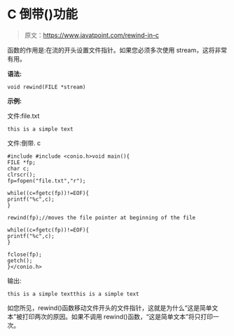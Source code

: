 # C 倒带()功能

> 原文：<https://www.javatpoint.com/rewind-in-c>

函数的作用是:在流的开头设置文件指针。如果您必须多次使用 stream，这将非常有用。

**语法:**

```
void rewind(FILE *stream)

```

**示例:**

文件:file.txt

```
this is a simple text

```

文件:倒带. c

```
#include #include <conio.h>void main(){
FILE *fp;
char c;
clrscr();
fp=fopen("file.txt","r");

while((c=fgetc(fp))!=EOF){
printf("%c",c);
}

rewind(fp);//moves the file pointer at beginning of the file

while((c=fgetc(fp))!=EOF){
printf("%c",c);
}

fclose(fp);  
getch();  
}</conio.h> 
```

输出:

```
this is a simple textthis is a simple text

```

如您所见，rewind()函数移动文件开头的文件指针，这就是为什么“这是简单文本”被打印两次的原因。如果不调用 rewind()函数，“这是简单文本”将只打印一次。